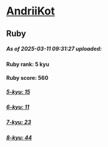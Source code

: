 # [AndriiKot](https://www.codewars.com/users/AndriiKot) 
## Ruby

##### As of 2025-03-11 09:31:27 uploaded:

#### Ruby rank: 5 kyu

#### Ruby score: 560

##### [5-kyu: 15](https://github.com/AndriiKot/Ruby__CodeWars/tree/main/kyu-5)

##### [6-kyu: 11](https://github.com/AndriiKot/Ruby__CodeWars/tree/main/kyu-6)

##### [7-kyu: 23](https://github.com/AndriiKot/Ruby__CodeWars/tree/main/kyu-7)

##### [8-kyu: 44](https://github.com/AndriiKot/Ruby__CodeWars/tree/main/kyu-8)

